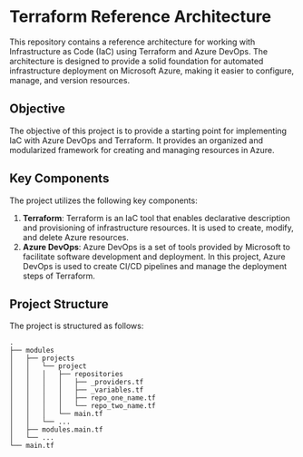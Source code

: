 # Terraform Reference Architecture

This repository contains a reference architecture for working with Infrastructure as Code (IaC) using Terraform and Azure DevOps. The architecture is designed to provide a solid foundation for automated infrastructure deployment on Microsoft Azure, making it easier to configure, manage, and version resources.

## Objective

The objective of this project is to provide a starting point for implementing IaC with Azure DevOps and Terraform. It provides an organized and modularized framework for creating and managing resources in Azure.

## Key Components

The project utilizes the following key components:

1. **Terraform**: Terraform is an IaC tool that enables declarative description and provisioning of infrastructure resources. It is used to create, modify, and delete Azure resources.
2. **Azure DevOps**: Azure DevOps is a set of tools provided by Microsoft to facilitate software development and deployment. In this project, Azure DevOps is used to create CI/CD pipelines and manage the deployment steps of Terraform.

## Project Structure

The project is structured as follows:

```
.
├── modules
│   ├── projects
│   │   └── project
│   │   │   ├── repositories
│   │   │   │   ├── _providers.tf
│   │   │   │   ├── _variables.tf
│   │   │   │   ├── repo_one_name.tf
│   │   │   │   └── repo_two_name.tf
│   │   │   └── main.tf
│   │   └── ...
│   ├── modules.main.tf
│   └── ...
└── main.tf
```
